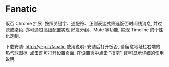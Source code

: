 Fanatic
=======

饭否 Chrome 扩展: 按照关键字、通配符、正则表达式筛选饭否时间线消息, 并过滤或染色. 亦可通过高级配置实现 好友分组、Mute 等功能, 实现 Timeline 的个性化定制.

下载安装: http://yep.it/fanatic
使用说明: 安装后打开饭否, 请留意地址栏右端的热气球图标. 点击即可打开设置页面. 在设置页中点击 "指南", 即可显示详细的使用说明.